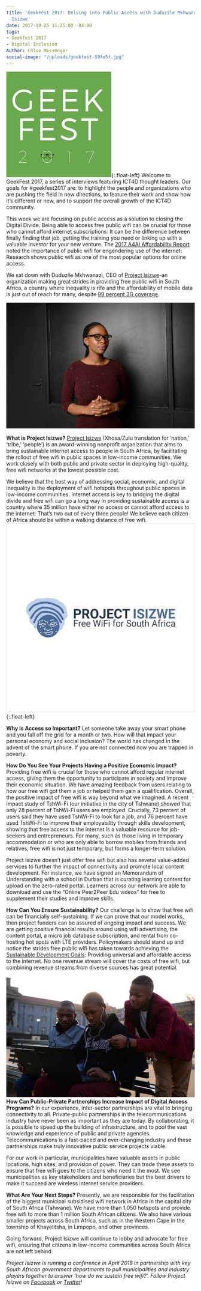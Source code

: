 ```yaml
---
title: 'GeekFest 2017: Delving into Public Access with Duduzile Mkhwanazi of Project
  Isizwe'
date: 2017-10-25 11:25:00 -04:00
tags:
- Geekfest 2017
- Digital Inclusion
Author: Chloe Messenger
social-image: "/uploads/geekfest-59fe5f.jpg"
---
```


![geek fest logo](/uploads/geek%20fest%20smallest.jpg?download){:.float-left}
Welcome to GeekFest 2017, a series of interviews featuring ICT4D thought leaders. Our goals for #geekfest2017 are: to highlight the people and organizations who are pushing the field in new directions, to feature their work and show how it’s different or new, and to support the overall growth of the ICT4D community.

This week we are focusing on public access as a solution to closing the Digital Divide. Being able to access free public wifi can be crucial for those who cannot afford internet subscriptions: It can be the difference between finally finding that job, getting the training you need or linking up with a valuable investor for your new venture. The [2017 A4AI  Affordability Report](http://a4ai.org/affordability-report/report/2017/) noted the importance of public wifi for engendering use of the internet: Research shows public wifi as one of the most popular options for online access.

We sat down with Duduzile Mkhwanazi, CEO of [Project Isizwe](http://www.projectisizwe.org/)-an organization making great strides in providing free public wifi in South Africa, a country where inequality is rife and the affordability of mobile data is just out of reach for many, despite [99 percent 3G coverage](http://www.mobileconnectivityindex.com/#year=2016&zoneIsocode=ZAF).


![blog1.jpg](/uploads/blog1.jpg)



<!--more-->

**What is Project Isizwe?**
[Project Isizwe](http://www.mobileconnectivityindex.com/#year=2016&zoneIsocode=ZAF) (Xhosa/Zulu translation for ‘nation,’ ‘tribe,’ ‘people’) is an award-winning nonprofit organization that aims to bring sustainable internet access to people in South Africa, by facilitating the rollout of free wifi in public spaces in low-income communities. We work closely with both public and private sector in deploying high-quality, free wifi networks at the lowest possible cost.

We believe that the best way of addressing social, economic, and digital inequality is the deployment of wifi hotspots throughout public spaces in low-income communities. Internet access is key to bridging the digital divide and free wifi can go a long way in providing sustainable access is a country where 35 million have either no access or cannot afford access to the internet: That’s two out of every three people! We believe each citizen of Africa should be within a walking distance of free wifi.
![blog2.jpg](/uploads/blog2.jpg){:.float-left}

**Why is Access so Important?**
Let someone take away your smart phone and you fall off the grid for a month or two. How will that impact your personal economy and social inclusion? The world has changed in the advent of the smart phone. If you are not connected now you are trapped in poverty.

**How Do You See Your Projects Having a Positive Economic Impact?**
Providing free wifi is crucial for those who cannot afford regular internet access, giving them the opportunity to participate in society and improve their economic situation. We have amazing feedback from users relating to how our free wifi got them a job or helped them gain a qualification. Overall, the positive impact of free wifi is way beyond what we imagined. A recent impact study of TshWi-Fi (our initiative in the city of Tshwane) showed that only 28 percent of TshWi-Fi users are employed. Crucially, 73 percent of users said they have used TshWi-Fi to look for a job, and 76 percent have used TshWi-Fi to improve their employability through skills development, showing that free access to the internet is a valuable resource for job-seekers and entrepreneurs. For many, such as those living in temporary accommodation or who are only able to borrow mobiles from friends and relatives, free wifi is not just temporary, but forms a longer-term solution.

Project Isizwe doesn’t just offer free wifi but also has several value-added services to further the impact of connectivity and promote local content development. For instance, we have signed an Memorandum of Understanding with a school in Durban that is curating learning content for upload on the zero-rated portal. Learners across our network are able to download and use the “Online Peer2Peer Edu videos” for free to supplement their studies and improve skills.

**How Can You Ensure Sustainability?**
Our challenge is to show that free wifi can be financially self-sustaining. If we can prove that our model works, then project funders can be assured of ongoing impact and success. We are getting positive financial results around using wifi advertising, the content portal, a micro job database subscription, and rental from co-hosting hot spots with LTE providers. Policymakers should stand up and notice the strides free public wifi has taken towards achieving the [Sustainable Development Goals](http://www.un.org/sustainabledevelopment/infrastructure-industrialization/): Providing universal and affordable access to the internet. No one revenue stream will cover the costs of free wifi, but combining revenue streams from diverse sources has great potential.
![blog3.jpg](/uploads/blog3.jpg)
**How Can Public-Private Partnerships Increase Impact of Digital Access Programs?**
In our experience, inter-sector partnerships are vital to bringing connectivity to all. Private-public partnerships in the telecommunications industry have never been as important as they are today. By collaborating, it is possible to speed up the building of infrastructure, and to pool the vast knowledge and experience of public and private agencies. Telecommunications is a fast-paced and ever-changing industry and these partnerships make truly innovative public service projects viable. 

For our work in particular, municipalities have valuable assets in public locations, high sites, and provision of power. They can trade these assets to ensure that free wifi goes to the citizens who need it the most. We see municipalities as key stakeholders and beneficiaries but the best drivers to make it succeed are wireless internet service providers.

**What Are Your Next Steps?**
Presently, we are responsible for the facilitation of the biggest municipal subsidised wifi network in Africa in the capital city of South Africa (Tshwane). We have more than 1,050 hotspots and provide free wifi to more than 1 million South African citizens. We also have various smaller projects across South Africa, such as in the Western Cape in the township of Khayelitsha, in Limpopo, and other provinces.

Going forward, Project Isizwe will continue to lobby and advocate for free wifi, ensuring that citizens in low-income communities across South Africa are not left behind.

*Project Isizwe is running a conference in April 2018 in partnership with key South African government departments to pull municipalities and industry players together to answer ‘how do we sustain free wifi?’. Follow Project Isizwe on [Facebook](https://www.facebook.com/ProjectIsizwe/) or [Twitter](https://twitter.com/ProjectIsizwe)!*